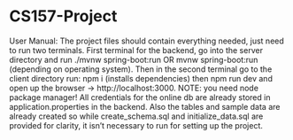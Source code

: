 # CS157-Project

User Manual: 
The project files should contain everything needed,  just need to run two terminals. First terminal for the backend, go into the server directory and run ./mvnw spring-boot:run OR mvnw spring-boot:run (depending on operating system).
Then in the second terminal go to the client directory run: npm i (installs dependencies) then npm run dev and open up the browser → http://localhost:3000. NOTE: you need node package manager!
All credentials for the online db are already stored in application.properties in the backend. Also the tables and sample data are already created so while create_schema.sql and initialize_data.sql are provided for clarity, it isn’t necessary to run for setting up the project.
